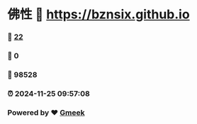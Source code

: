 # 佛性 :link: https://bznsix.github.io 
### :page_facing_up: [22](https://bznsix.github.io/tag.html) 
### :speech_balloon: 0 
### :hibiscus: 98528 
### :alarm_clock: 2024-11-25 09:57:08 
### Powered by :heart: [Gmeek](https://github.com/Meekdai/Gmeek)
